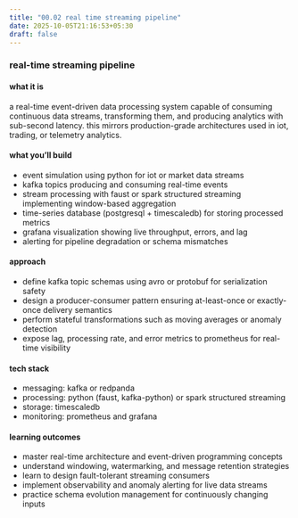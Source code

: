 ```yaml
---
title: "00.02 real time streaming pipeline"
date: 2025-10-05T21:16:53+05:30
draft: false
---
```


### real-time streaming pipeline

#### what it is

a real-time event-driven data processing system capable of consuming continuous data streams, transforming them, and producing analytics with sub-second latency. this mirrors production-grade architectures used in iot, trading, or telemetry analytics.

#### what you’ll build

- event simulation using python for iot or market data streams
- kafka topics producing and consuming real-time events
- stream processing with faust or spark structured streaming implementing window-based aggregation
- time-series database (postgresql + timescaledb) for storing processed metrics
- grafana visualization showing live throughput, errors, and lag
- alerting for pipeline degradation or schema mismatches

#### approach

- define kafka topic schemas using avro or protobuf for serialization safety
- design a producer-consumer pattern ensuring at-least-once or exactly-once delivery semantics
- perform stateful transformations such as moving averages or anomaly detection
- expose lag, processing rate, and error metrics to prometheus for real-time visibility

#### tech stack

- messaging: kafka or redpanda
- processing: python (faust, kafka-python) or spark structured streaming
- storage: timescaledb
- monitoring: prometheus and grafana

#### learning outcomes

- master real-time architecture and event-driven programming concepts
- understand windowing, watermarking, and message retention strategies
- learn to design fault-tolerant streaming consumers
- implement observability and anomaly alerting for live data streams
- practice schema evolution management for continuously changing inputs
